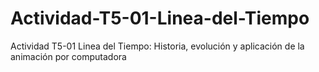 # Actividad-T5-01-Linea-del-Tiempo
Actividad T5-01 Linea del Tiempo: Historia, evolución y aplicación de la animación por computadora
<br>
<img height="700" scr=file:///C:/Users/user/Pictures/liena%20del%20teinmpo/inicio.png />
<br>
